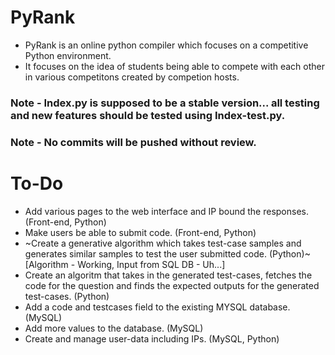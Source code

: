 # PyRank
- PyRank is an online python compiler which focuses on a competitive Python environment.
- It focuses on the idea of students being able to compete with each other in various competitons created by competion hosts.

### Note - Index.py is supposed to be a stable version... all testing and new features should be tested using Index-test.py.
### Note - No commits will be pushed without review.

# To-Do
- Add various pages to the web interface and IP bound the responses. (Front-end, Python)
- Make users be able to submit code. (Front-end, Python)
- ~Create a generative algorithm which takes test-case samples and generates similar samples to test the user submitted code. (Python)~ [Algorithm - Working, Input from SQL DB - Uh...]
- Create an algoritm that takes in the generated test-cases, fetches the code for the question and finds the expected outputs for the generated test-cases. (Python)
- Add a code and testcases field to the existing MYSQL database. (MySQL)
- Add more values to the database. (MySQL)
- Create and manage user-data including IPs. (MySQL, Python)
